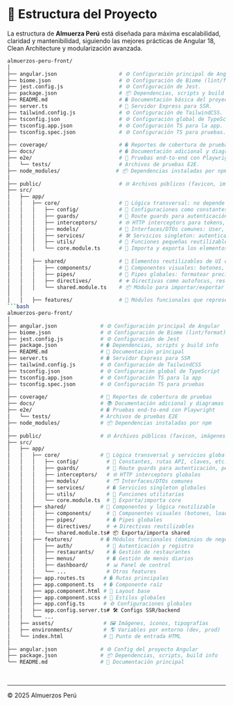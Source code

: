 # 📁 Estructura del Proyecto

La estructura de **Almuerza Perú** está diseñada para máxima escalabilidad, claridad y mantenibilidad, siguiendo las mejores prácticas de Angular 18, Clean Architecture y modularización avanzada.

````bash
almuerzos-peru-front/
│
├── angular.json                    # ⚙️ Configuración principal de Angular.
├── biome.json                      # ⚙️ Configuración de Biome (lint/format).
├── jest.config.js                  # ⚙️ Configuración de Jest.
├── package.json                    # 📦 Dependencias, scripts y build info.
├── README.md                       # � Documentación básica del proyecto.
├── server.ts                       # 🚀 Servidor Express para SSR.
├── tailwind.config.js              # ⚙️ Configuración de TailwindCSS.
├── tsconfig.json                   # ⚙️ Configuración global de TypeScript.
├── tsconfig.app.json               # ⚙️ Configuración TS para la app.
├── tsconfig.spec.json              # ⚙️ Configuración TS para pruebas.
│
├── coverage/                       # � Reportes de cobertura de pruebas.
├── docs/                           # � Documentación adicional y diagramas.
├── e2e/                            # 🧪 Pruebas end-to-end con Playwright.
│   └── tests/                      # Archivos de pruebas E2E.
├── node_modules/                  # 📦 Dependencias instaladas por npm.
│
├── public/                         # 🌐 Archivos públicos (favicon, imágenes).
├── src/
│   ├── app/
│   │   ├── core/                   # 🧠 Lógica transversal: no depende de ningún feature. Reutilizable globalmente.
│   │   │   ├── config/             # 🎯 Configuraciones como constantes, rutas API, claves, etc.
│   │   │   ├── guards/             # 🔐 Route guards para autenticación, permisos, redirecciones.
│   │   │   ├── interceptors/       # 🌐 HTTP interceptors para tokens, errores globales, loaders.
│   │   │   ├── models/             # 🧾 Interfaces/DTOs comunes: User, Restaurant, MenuItem...
│   │   │   ├── services/           # 🛠️ Servicios singleton: autenticación, geolocalización, sesión.
│   │   │   ├── utils/              # 🧮 Funciones pequeñas reutilizables: formateo, validaciones.
│   │   │   └── core.module.ts      # 🔁 Importa y exporta los elementos core a toda la app.
│   │
│   │   ├── shared/                 # 🎨 Elementos reutilizables de UI o lógica simple.
│   │   │   ├── components/         # 🧱 Componentes visuales: botones, inputs, loaders, modales.
│   │   │   ├── pipes/              # 🔄 Pipes globales: formatear precios, capitalizar texto, etc.
│   │   │   ├── directives/         # ➕ Directivas como autofocus, restricción de caracteres, etc.
│   │   │   └── shared.module.ts    # 📦 Módulo para importar/exportar lo anterior en otros features.
│   │
│   │   ├── features/               # 🧩 Módulos funcionales que representan "dominios de negocio".
```bash
almuerzos-peru-front/
│
├── angular.json              # ⚙️ Configuración principal de Angular
├── biome.json                # ⚙️ Configuración de Biome (lint/format)
├── jest.config.js            # ⚙️ Configuración de Jest
├── package.json              # � Dependencias, scripts y build info
├── README.md                 # 📘 Documentación principal
├── server.ts                 # � Servidor Express para SSR
├── tailwind.config.js        # ⚙️ Configuración de TailwindCSS
├── tsconfig.json             # ⚙️ Configuración global de TypeScript
├── tsconfig.app.json         # ⚙️ Configuración TS para la app
├── tsconfig.spec.json        # ⚙️ Configuración TS para pruebas
│
├── coverage/                 # 🧪 Reportes de cobertura de pruebas
├── docs/                     # 📚 Documentación adicional y diagramas
├── e2e/                      # � Pruebas end-to-end con Playwright
│   └── tests/                # Archivos de pruebas E2E
├── node_modules/             # 📦 Dependencias instaladas por npm
│
├── public/                   # 🌐 Archivos públicos (favicon, imágenes)
├── src/
│   ├── app/
│   │   ├── core/             # 🧠 Lógica transversal y servicios globales
│   │   │   ├── config/         # 🎯 Constantes, rutas API, claves, etc.
│   │   │   ├── guards/         # 🔐 Route guards para autenticación, permisos
│   │   │   ├── interceptors/   # 🌐 HTTP interceptors globales
│   │   │   ├── models/         # 🗂️ Interfaces/DTOs comunes
│   │   │   ├── services/       # �️ Servicios singleton globales
│   │   │   ├── utils/          # 🧮 Funciones utilitarias
│   │   │   └── core.module.ts  # 🔁 Exporta/importa core
│   │   ├── shared/           # 🎨 Componentes y lógica reutilizable
│   │   │   ├── components/     # 🧱 Componentes visuales (botones, loaders, etc.)
│   │   │   ├── pipes/          # � Pipes globales
│   │   │   ├── directives/     # ➕ Directivas reutilizables
│   │   │   └── shared.module.ts# 📦 Exporta/importa shared
│   │   ├── features/         # � Módulos funcionales (dominios de negocio)
│   │   │   ├── auth/           # 🔐 Autenticación y registro
│   │   │   ├── restaurants/    # �️ Gestión de restaurantes
│   │   │   ├── menus/          # � Gestión de menús diarios
│   │   │   ├── dashboard/      # 📊 Panel de control
│   │   │   └── ...             # Otros features
│   │   ├── app.routes.ts      # � Rutas principales
│   │   ├── app.component.ts   # � Componente raíz
│   │   ├── app.component.html # 📄 Layout base
│   │   ├── app.component.scss # 🎨 Estilos globales
│   │   ├── app.config.ts      # ⚙️ Configuraciones globales
│   │   ├── app.config.server.ts# 🛠️ Configs SSR/backend
│   │   └── ...
│   ├── assets/                # 🖼️ Imágenes, íconos, tipografías
│   ├── environments/          # 🌎 Variables por entorno (dev, prod)
│   └── index.html             # 🚪 Punto de entrada HTML
│
├── angular.json              # ⚙️ Config del proyecto Angular
├── package.json              # 📦 Dependencias, scripts, build info
└── README.md                 # 📘 Documentación principal
````

&nbsp;

---

© 2025 Almuerzos Perú
